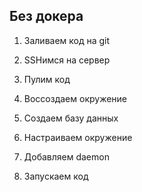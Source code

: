 
## Без докера

1. Заливаем код на git
	
2. SSHимся на сервер
	
3. Пулим код
	
4. Воссоздаем окружение
	
5. Создаем базу данных
	
6. Настраиваем окружение
	
7. Добавляем daemon
	
8. Запускаем код